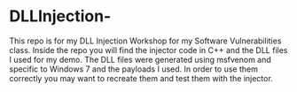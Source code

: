 # DLLInjection-

This repo is for my DLL Injection Workshop for my Software Vulnerabilities class. Inside the repo you will find the injector code in C++ and the DLL files I used for my demo. The DLL files were generated using msfvenom and specific to Windows 7 and the payloads I used. In order to use them correctly you may want to recreate them and test them with the injector. 
